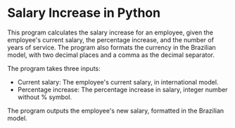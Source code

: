 # Salary Increase in Python
This program calculates the salary increase for an employee, given the employee's current salary, the percentage increase, and the number of years of service. The program also formats the currency in the Brazilian model, with two decimal places and a comma as the decimal separator.

The program takes three inputs:

- Current salary: The employee's current salary, in international model.
- Percentage increase: The percentage increase in salary, integer number without % symbol.
  
The program outputs the employee's new salary, formatted in the Brazilian model.
